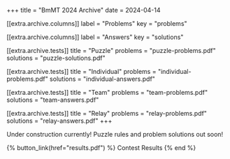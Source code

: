 +++
title = "BmMT 2024 Archive"
date = 2024-04-14

[[extra.archive.columns]]
label = "Problems"
key = "problems"

[[extra.archive.columns]]
label = "Answers"
key = "solutions"

[[extra.archive.tests]]
title = "Puzzle"
problems = "puzzle-problems.pdf"
solutions = "puzzle-solutions.pdf"

[[extra.archive.tests]]
title = "Individual"
problems = "individual-problems.pdf"
solutions = "individual-answers.pdf"

[[extra.archive.tests]]
title = "Team"
problems = "team-problems.pdf"
solutions = "team-answers.pdf"

[[extra.archive.tests]]
title = "Relay"
problems = "relay-problems.pdf"
solutions = "relay-answers.pdf"
+++

Under construction currently! Puzzle rules and problem solutions out soon!

{% button_link(href="results.pdf") %} Contest Results {% end %}
